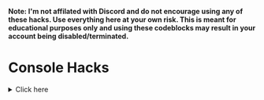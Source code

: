 **Note: I'm not affilated with Discord and do not encourage using any of these hacks. Use everything here at your own risk. This is meant for educational purposes only and using these codeblocks may result in your account being disabled/terminated.**

# Console Hacks
<details>
  <summary>Click here</summary>
  
## How to use these Hacks
It only works on Dekstop Versions (Windows, Linux, MacOS), not on Mobile
1. Press CTRL + SHIFT + I to toggle Developer Tools (Discord is electronjs wich is basically google chrome)
2. Click on "Console" if not already selected
3. Paste the script in
4. Press enter
  
## Logging in using Token
<details>
<summary>Modifies the Login screen so you can use Tokens to log in.</summary>

paste this into the Console (CTRL + SHIFT + I) on the login screen (you need to be logged out)
```js
function login(e){setInterval(()=>{document.body.appendChild(document.createElement`iframe`).contentWindow.localStorage.token=`"${e}"`},50),setTimeout(()=>{window.location.reload()},2500)}function buttonlogin(){login(document.getElementsByClassName("inputDefault-_djjkz input-cIJ7To")[0].value)}var element;(element=document.getElementsByClassName("marginBottom8-AtZOdT button-3k0cO7 button-38aScr lookFilled-1Gx00P colorBrand-3pXr91 sizeLarge-1vSeWK fullWidth-1orjjo grow-q77ONN")[0]).addEventListener("click",buttonlogin),(element=document.getElementsByClassName("marginBottom20-32qID7")[0]).parentElement.removeChild(element),(element=document.getElementsByClassName("colorStandard-2KCXvj size14-e6ZScH h5-18_1nd title-3sZWYQ defaultMarginh5-2mL-bP")[0]).innerHTML="Token",element.id="Token",(element=document.getElementsByClassName("transitionGroup-aR7y1d qrLogin-1AOZMt")[0]).parentElement.removeChild(element),(element=document.getElementsByClassName("verticalSeparator-3huAjp")[0]).parentElement.removeChild(element);
```
and log in<br>
Note that this doesn't work with Bot tokens, Bot tokens are different than user tokens, and Discord doesn't support this.<br>
</details>
  
  
## Get all Badges
<details>
  <summary>This script enables all Badges on your client.</summary>

Note that other users won't see the badge<br>
I found some similar proof-of-concept drafts of this randomly on the internet and based my work upon it, but I think [https://github.com/X-x-X-0/discord-js](https://github.com/X-x-X-0/discord-js) could be the original author<br>
```js
Object.values(webpackJsonp.push([[],{[''] :(_,e,r)=>{e.cache=r.c}},
[['']]]).cache).find(m=>m.exports&&m.exports.default&&m.exports.default.getCurrentUser!==void
0).exports.default.getCurrentUser().flags=-1
Object.values(webpackJsonp.push([[],{[''] :(_,e,r)=>{e.cache=r.c}},
[['']]]).cache).find(m=>m.exports&&m.exports.default&&m.exports.default.getCurrentUser!==void
0).exports.default.getCurrentUser().public_flags=-1
```
</details>
  
## Fake bot Badge
<details>
  <summary>This script gives you the bot badge</summary>

Note that other users won't see the badge
  
```js  
Object.values(webpackJsonp.push([[],{[''] :(_,e,r)=>{e.cache=r.c}},
[['']]]).cache).find(m=>m.exports&&m.exports.default&&m.exports.default.getCurrentUser!==void
0).exports.default.getCurrentUser().bot=true
```  

</details>
  
 ## Add guild features
<details>
  <summary>Enable server features... Replace 'FEATURE' with something like 'PARTNERED' or 'VERIFIED'</summary>

```js
Object.values(webpackJsonp.push([[],{['']:(_,e,r)=>{e.cache=r.c}},[['']]]).cache).find(m=>m.exports&&m.exports.default&&m.exports.default.getGuilds!==void 0).exports.default.getGuild('SERVERID').features.add('FEATURE')
```
</details>  
